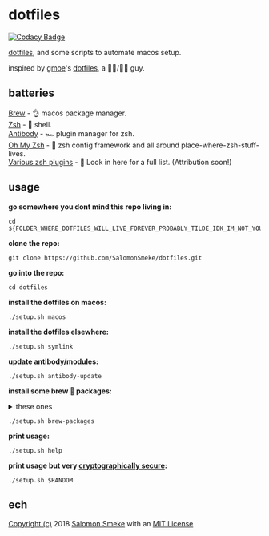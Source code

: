 # dotfiles

[![Codacy Badge](https://api.codacy.com/project/badge/Grade/f0ffa83475c64736a9c9eb7ab420233e)](https://www.codacy.com/app/ssmeke/dotfiles?utm_source=github.com&amp;utm_medium=referral&amp;utm_content=SalomonSmeke/dotfiles&amp;utm_campaign=Badge_Grade)

[dotfiles](https://askubuntu.com/questions/94780/what-are-dot-files), and some scripts to automate macos setup.

inspired by [gmoe](https://github.com/gmoe)'s [dotfiles](https://github.com/gmoe/dotfiles), a 🍯🐝/🍯🐝 guy.

## batteries

[Brew](https://brew.sh) - 👌 macos package manager.  
[Zsh](http://www.zsh.org) - 💪 shell.  
[Antibody](https://getantibody.github.io) - 🏎️ plugin manager for zsh.  
[Oh My Zsh](https://ohmyz.sh) - 🙏 zsh config framework and all around place-where-zsh-stuff-lives.  
[Various zsh plugins](https://github.com/SalomonSmeke/dotfiles/blob/master/.zsh_antibody_plugins.txt) - 📖 Look in here for a full list. (Attribution soon!)

## usage

**go somewhere you dont mind this repo living in:**  
```shell
cd ${FOLDER_WHERE_DOTFILES_WILL_LIVE_FOREVER_PROBABLY_TILDE_IDK_IM_NOT_YOUR_BOSS}
```  

**clone the repo:**  
```shell
git clone https://github.com/SalomonSmeke/dotfiles.git
```

**go into the repo:**  
```shell
cd dotfiles
```  

**install the dotfiles on macos:**  
```shell
./setup.sh macos
```  

**install the dotfiles elsewhere:**  
```shell
./setup.sh symlink
```

**update antibody/modules:**  
```shell
./setup.sh antibody-update
```  

**install some brew 🍺 packages:**
<details>
  <summary>these ones</summary>

  ## tap
  [ack](https://github.com/beyondgrep/ack3) - 🧞 Excellent and human search tool.  
  [bat](https://github.com/sharkdp/bat) - 🦇 Who knew you needed a "better `cat`"?  
  [exa](https://github.com/ogham/exa) - 🤖 Same, but for `ls`.  
  [htop](https://github.com/hishamhm/htop) - 📊 Same, but for `top`.  
  [python](https://github.com/python/cpython) - 🐍 A programming/scripting language that ships with everything, but we want a newer version.  
  [sl](https://github.com/mtoyoda/sl) - 🚂 ls(1) backwards don't do it.  
  [tmux](https://github.com/tmux/tmux) - 🎛️ Screen, but better. Look [here for a cheatsheet](http://tmuxcheatsheet.com).  
  [vim](https://www.vim.org) - 👩‍🏫 Text editor of the past and future. [Hey nice another cheatsheet](https://vim.rtorr.com).  
  [asciinema](https://asciinema.org) - 📷 Record your shell and share it! [Get started with this, a guide](https://asciinema.org/docs/how-it-works).  
  [nvm](https://github.com/nvm-sh/nvm) - 🗂️ Manage node versions like a sane person.  
  [tree](http://mama.indstate.edu/users/ice/tree/) - 🌳 ~Look like a l33t hacker~ Print out a directory's structure.  

  ## cask
  [atom](https://github.com/atom) - ⚛️ Speedy, hackable, super well maintained text editor. Like [VSCode](https://github.com/microsoft/vscode) but not ugly and with [tree-sitter](https://github.com/tree-sitter/tree-sitter) (just messing with you).  
  [disk-inventory-x](http://www.derlien.com) - 💽 Neat viz tool that shows you where your storage space went.  
  [firefox](https://www.mozilla.org/en-US/firefox/) - 🦊 The fastest browser that isn't data mining you (yet).  
  [image-optim](https://imageoptim.com/mac) - 🖼️ I think they put it best: "ImageOptim makes images load faster".  
  [onyx](https://www.titanium-software.fr/en/onyx.html) - ⛏️ MacOS toolkit.  
  [vlc](https://www.videolan.org/vlc/index.html) - 📺 Masterful media player (Remember the `codec` days? lol).  

</details>

```shell
./setup.sh brew-packages
```

**print usage:**  
```shell
./setup.sh help
```

**print usage but very [cryptographically secure](https://www.youtube.com/watch?v=KEkrWRHCDQU):**  
```shell
./setup.sh $RANDOM
```  

## ech

[Copyright (c)](https://github.com/SalomonSmeke/dotfiles/blob/master/LICENSE) 2018 [Salomon Smeke](https://ssmeke.io) with an [MIT License](https://github.com/SalomonSmeke/dotfiles/blob/master/LICENSE)

